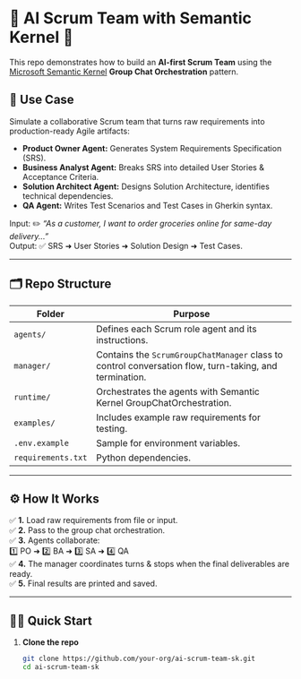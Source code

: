# 🤝 AI Scrum Team with Semantic Kernel 🚀

This repo demonstrates how to build an **AI-first Scrum Team** using the [Microsoft Semantic Kernel](https://github.com/microsoft/semantic-kernel) **Group Chat Orchestration** pattern.

## 📌 Use Case

Simulate a collaborative Scrum team that turns raw requirements into production-ready Agile artifacts:
- **Product Owner Agent:** Generates System Requirements Specification (SRS).
- **Business Analyst Agent:** Breaks SRS into detailed User Stories & Acceptance Criteria.
- **Solution Architect Agent:** Designs Solution Architecture, identifies technical dependencies.
- **QA Agent:** Writes Test Scenarios and Test Cases in Gherkin syntax.

Input: ✏️ *“As a customer, I want to order groceries online for same-day delivery...”*  
Output: ✅ SRS ➜ User Stories ➜ Solution Design ➜ Test Cases.

---

## 🗂️ Repo Structure

| Folder | Purpose |
| ------ | ------- |
| `agents/` | Defines each Scrum role agent and its instructions. |
| `manager/` | Contains the `ScrumGroupChatManager` class to control conversation flow, turn-taking, and termination. |
| `runtime/` | Orchestrates the agents with Semantic Kernel GroupChatOrchestration. |
| `examples/` | Includes example raw requirements for testing. |
| `.env.example` | Sample for environment variables. |
| `requirements.txt` | Python dependencies. |

---

## ⚙️ How It Works

✅ **1.** Load raw requirements from file or input.  
✅ **2.** Pass to the group chat orchestration.  
✅ **3.** Agents collaborate:  
   1️⃣ PO ➜ 2️⃣ BA ➜ 3️⃣ SA ➜ 4️⃣ QA  
✅ **4.** The manager coordinates turns & stops when the final deliverables are ready.  
✅ **5.** Final results are printed and saved.

---

## 🏃‍♂️ Quick Start

1. **Clone the repo**
   ```bash
   git clone https://github.com/your-org/ai-scrum-team-sk.git
   cd ai-scrum-team-sk
